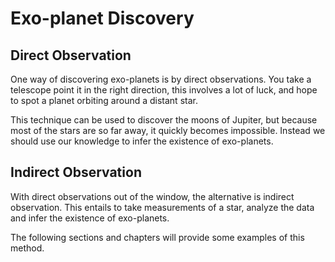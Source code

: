 # Exo-planet Discovery
## Direct Observation
One way of discovering exo-planets is by direct observations. You take a
telescope point it in the right direction, this involves a lot of luck, and hope
to spot a planet orbiting around a distant star.

This technique can be used to discover the moons of Jupiter, but because most of
the stars are so far away, it quickly becomes impossible. Instead we should use
our knowledge to infer the existence of exo-planets.

## Indirect Observation
With direct observations out of the window, the alternative is indirect
observation. This entails to take measurements of a star, analyze the data and
infer the existence of exo-planets.

The following sections and chapters will provide some examples of this method.
